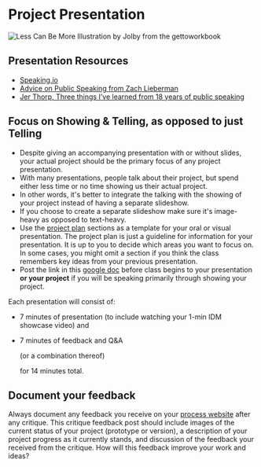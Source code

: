 # Project Presentation

![Less Can Be More Illustration by Jolby from the gettoworkbook](<../.gitbook/assets/GETTOWORKBOOK\_less can be more.jpg>)

## Presentation Resources

* [Speaking.io](http://speaking.io)
* [Advice on Public Speaking from Zach Lieberman](https://medium.com/@zachlieberman/advice-on-public-talks-a984876388c2)
* [Jer Thorp, Three things I’ve learned from 18 years of public speaking](https://medium.com/@blprnt/the-three-things-i-learned-from-eighteen-years-of-public-speaking-875f01178902)&#x20;

## Focus on Showing & Telling, as opposed to just Telling

* Despite giving an accompanying presentation with or without slides, your actual project should be the primary focus of any project presentation.
* With many presentations, people talk about their project, but spend either less time or no time showing us their actual project.&#x20;
* In other words, it's better to integrate the talking with the showing of your project instead of having a separate slideshow.&#x20;
* If you choose to create a separate slideshow make sure it's image-heavy as opposed to text-heavy.&#x20;
* Use the [project plan](../project\_plan/) sections as a template for your oral or visual presentation. The project plan is just a guideline for information for your presentation. It is up to you to decide which areas you want to focus on. In some cases, you might omit a section if you think the class remembers key ideas from your previous presentation.
* Post the link in this [google doc](https://docs.google.com/document/d/1EfXgca1QsOS6xNGzMvSjeAmHDSRgqK2bK1CTrJRPoNU/edit) before class begins to your presentation **or your project** if you will be speaking primarily through showing your project.

Each presentation will consist of:

* 7 minutes of presentation (to include watching your 1-min IDM showcase video) and&#x20;
*   7 minutes of feedback and Q\&A

    (or a combination thereof)

    for 14 minutes total.

## Document your feedback

Always document any feedback you receive on your [process website](../website.md) after any critique. This critique feedback post should include images of the current status of your project (prototype or version), a description of your project progress as it currently stands, and discussion of the feedback your received from the critique. How will this feedback improve your work and ideas?

